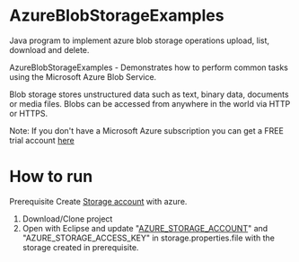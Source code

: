 # AzureBlobStorageExamples
Java program to implement azure blob storage operations upload, list, download and delete.  

AzureBlobStorageExamples - Demonstrates how to perform common tasks using the Microsoft Azure Blob Service.

Blob storage stores unstructured data such as text, binary data, documents or media files. Blobs can be accessed from anywhere in the world via HTTP or HTTPS.

Note: If you don't have a Microsoft Azure subscription you can get a FREE trial account [here](https://azure.microsoft.com/en-us/free/?WT.mc_id=A7833027B)

# How to run

Prerequisite 
Create [Storage account](https://docs.microsoft.com/en-us/azure/storage/common/storage-account-create?tabs=azure-portal) with azure. 

1) Download/Clone project
2) Open with Eclipse and update "[AZURE_STORAGE_ACCOUNT](https://docs.microsoft.com/en-us/azure/storage/common/storage-account-keys-manage?tabs=azure-portal)" and "AZURE_STORAGE_ACCESS_KEY" in storage.properties.file with the storage created in prerequisite.
